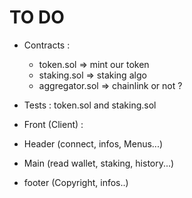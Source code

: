 # TO DO

- Contracts : 
  - token.sol       => mint our token
  - staking.sol     => staking algo
  - aggregator.sol  => chainlink or not ?

 - Tests : token.sol and staking.sol

 - Front (Client) :
  - Header (connect, infos, Menus...)
  - Main (read wallet, staking, history...)
  - footer (Copyright, infos..)

